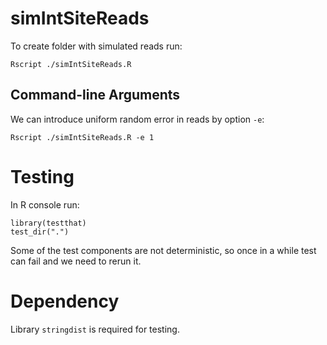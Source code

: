 # simIntSiteReads

To create folder with simulated reads run:
```{bash}
Rscript ./simIntSiteReads.R
```

## Command-line Arguments

We can introduce uniform random error in reads by option `-e`:
```{bash}
Rscript ./simIntSiteReads.R -e 1
```


# Testing

In R console run:
```{r}
library(testthat)
test_dir(".")
```

Some of the test components are not deterministic,
so once in a while test can fail and we need to rerun it.

# Dependency
Library `stringdist` is required for testing.
